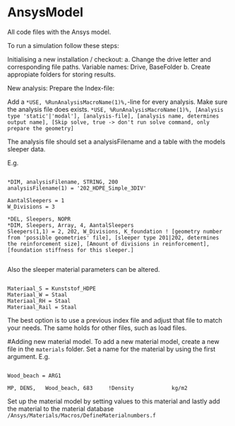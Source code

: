 # AnsysModel
All code files with the Ansys model.

To run a simulation follow these steps:

Initialising a new installation / checkout:
a. Change the drive letter and corresponding file paths.
   Variable names: Drive, BaseFolder
b. Create appropiate folders for storing results.

New analysis:
Prepare the Index-file:

Add a `*USE, %RunAnalysisMacroName(1)%,`-line for every analysis. Make sure the analysis file does exists.
`*USE, %RunAnalysisMacroName(1)%, [Analysis type 'static'|'modal'], [analysis-file], [analysis name, determines output name], [Skip solve, true -> don't run solve command, only prepare the geometry]`

The analysis file should set a analysisFilename and a table with the models sleeper data.

E.g.
<pre><code>
*DIM, analysisFilename, STRING, 200
analysisFilename(1) = '202_HDPE_Simple_3DIV'

AantalSleepers = 1
W_Divisions = 3

*DEL, Sleepers, NOPR
*DIM, Sleepers, Array, 4, AantalSleepers
Sleepers(1,1) = 2, 202, W_Divisions, K_foundation ! [geometry number from 'possible geometries' file], [sleeper type 201|202, determines the reinforcement size], [Amount of divisions in reinforcement], [foundation stiffness for this sleeper.]

</code></pre>

Also the sleeper material parameters can be altered.

<pre><code>
Materiaal_S = Kunststof_HDPE
Materiaal_W = Staal
Materiaal_RH = Staal
Materiaal_Rail = Staal
</code></pre>

The best option is to use a previous index file and adjust that file to match your needs. The same holds for other files, such as load files.

#Adding new material model.
To add a new material model, create a new file in the `materials` folder. Set a name for the material by using the first argument. E.g.
<pre><code>
Wood_beach = ARG1

MP,	DENS,	Wood_beach,	683  	!Density			kg/m2
</code></pre>
Set up the material model by setting values to this material and lastly add the material to the material database `/Ansys/Materials/Macros/DefineMaterialnumbers.f`




